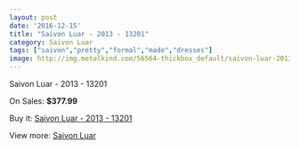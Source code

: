 ```yaml
---
layout: post
date: '2016-12-15'
title: "Saivon Luar - 2013 - 13201"
category: Saivon Luar
tags: ["saivon","pretty","formal","made","dresses"]
image: http://img.metalkind.com/56564-thickbox_default/saivon-luar-2013-13201.jpg
---
```

Saivon Luar - 2013 - 13201

On Sales: **$377.99**
<a href="https://www.metalkind.com/en/saivon-luar/15295-saivon-luar-2013-13201.html"><amp-img layout="responsive" width="600" height="600" src="//img.metalkind.com/56564-thickbox_default/saivon-luar-2013-13201.jpg" alt="Saivon Luar - 2013 - 13201 0" /></a>
<a href="https://www.metalkind.com/en/saivon-luar/15295-saivon-luar-2013-13201.html"><amp-img layout="responsive" width="600" height="600" src="//img.metalkind.com/56565-thickbox_default/saivon-luar-2013-13201.jpg" alt="Saivon Luar - 2013 - 13201 1" /></a>
<a href="https://www.metalkind.com/en/saivon-luar/15295-saivon-luar-2013-13201.html"><amp-img layout="responsive" width="600" height="600" src="//img.metalkind.com/56566-thickbox_default/saivon-luar-2013-13201.jpg" alt="Saivon Luar - 2013 - 13201 2" /></a>
<a href="https://www.metalkind.com/en/saivon-luar/15295-saivon-luar-2013-13201.html"><amp-img layout="responsive" width="600" height="600" src="//img.metalkind.com/56567-thickbox_default/saivon-luar-2013-13201.jpg" alt="Saivon Luar - 2013 - 13201 3" /></a>
<a href="https://www.metalkind.com/en/saivon-luar/15295-saivon-luar-2013-13201.html"><amp-img layout="responsive" width="600" height="600" src="//img.metalkind.com/56568-thickbox_default/saivon-luar-2013-13201.jpg" alt="Saivon Luar - 2013 - 13201 4" /></a>

Buy it: [Saivon Luar - 2013 - 13201](https://www.metalkind.com/en/saivon-luar/15295-saivon-luar-2013-13201.html "Saivon Luar - 2013 - 13201")

View more: [Saivon Luar](https://www.metalkind.com/en/176-saivon-luar "Saivon Luar")